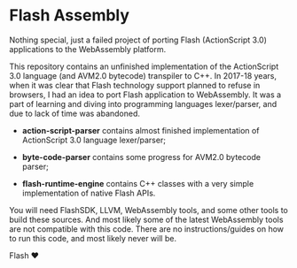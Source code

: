 # Flash Assembly

Nothing special, just a failed project of porting Flash (ActionScript 3.0) applications to the WebAssembly platform.

This repository contains an unfinished implementation of the ActionScript 3.0 language (and AVM2.0 bytecode) transpiler to C++. In 2017-18 years, when it was clear that Flash technology support planned to refuse in browsers, I had an idea to port Flash application to WebAssembly. It was a part of learning and diving into programming languages lexer/parser, and due to lack of time was abandoned.

- **action-script-parser** contains almost finished implementation of ActionScript 3.0 language lexer/parser;

- **byte-code-parser** contains some progress for AVM2.0 bytecode parser;

- **flash-runtime-engine** contains C++ classes with a very simple implementation of native Flash APIs.

You will need FlashSDK, LLVM, WebAssembly tools, and some other tools to build these sources. And most likely some of the latest WebAssembly tools are not compatible with this code. There are no instructions/guides on how to run this code, and most likely never will be.

Flash ♥
